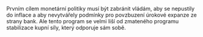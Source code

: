 <emphasis level="strong">Prvním cílem monetární politiky musí být<break time="0.3s"/> zabránit vládám, aby se nepustily do inflace<break time="0.3s"/> a aby nevytvářely podmínky pro povzbuzení úrokové expanze ze strany bank.</emphasis><break time="0.5s"/> <emphasis level="moderate">Ale tento program se velmi liší<break time="0.3s"/> od zmateného programu stabilizace kupní síly,<break time="0.3s"/> který odporuje sám sobě.</emphasis> 